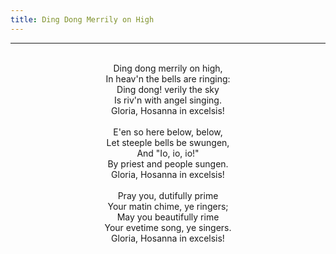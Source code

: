 ```yaml
---
title: Ding Dong Merrily on High
---
```


---
<center>
<br/>
Ding dong merrily on high,<br/>
In heav'n the bells are ringing:<br/>
Ding dong! verily the sky<br/>
Is riv'n with angel singing.<br/>
Gloria, Hosanna in excelsis!<br/>
<br/>
E'en so here below, below,<br/>
Let steeple bells be swungen,<br/>
And "Io, io, io!"<br/>
By priest and people sungen.<br/>
Gloria, Hosanna in excelsis!<br/>
<br/>
Pray you, dutifully prime<br/>
Your matin chime, ye ringers;<br/>
May you beautifully rime<br/>
Your evetime song, ye singers.<br/>
Gloria, Hosanna in excelsis!<br/>

</center>